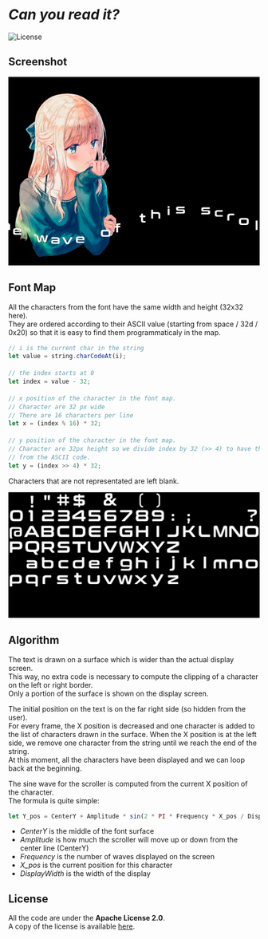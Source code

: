 # *Can you read it?*

![License](https://img.shields.io/badge/license-Apache--2.0-blue.svg?style=flat-square)

## **Screenshot**

![screenshot](screenshot.png)


## **Font Map**

All the characters from the font have the same width and height (32x32 here).  
They are ordered according to their ASCII value (starting from space / 32d / 0x20) so that it is easy to 
find them programmaticaly in the map.  

``` typescript
// i is the current char in the string
let value = string.charCodeAt(i);

// the index starts at 0
let index = value - 32;

// x position of the character in the font map. 
// Character are 32 px wide
// There are 16 characters per line
let x = (index % 16) * 32;

// y position of the character in the font map.
// Character are 32px height so we divide index by 32 (>> 4) to have the correct line
// from the ASCII code.
let y = (index >> 4) * 32;
```

Characters that are not representated are left blank.

![font-map](../../images/assets/font-map.asset.png)

## **Algorithm**

The text is drawn on a surface which is wider than the actual display screen.  
This way, no extra code is necessary to compute the clipping of a character on the left or right border.  
Only a portion of the surface is shown on the display screen.  

The initial position on the text is on the far right side (so hidden from the user).  
For every frame, the X position is decreased and one character is added to the list of characters drawn in the surface. When the X position is at the left side, we remove one character from the string until we reach the end of the string.  
At this moment, all the characters have been displayed and we can loop back at the beginning.

The sine wave for the scroller is computed from the current X position of the character.  
The formula is quite simple:

``` typescript
let Y_pos = CenterY + Amplitude * sin(2 * PI * Frequency * X_pos / DisplayWidth)
```
- *CenterY* is the middle of the font surface
- *Amplitude* is how much the scroller will move up or down from the center line (CenterY)
- *Frequency* is the number of waves displayed on the screen
- *X_pos* is the current position for this character
- *DisplayWidth* is the width of the display 


## **License**

All the code are under the **Apache License 2.0**.  
A copy of the license is available [here](https://choosealicense.com/licenses/apache-2.0/).
